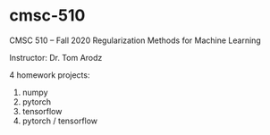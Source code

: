 # cmsc-510
CMSC 510 – Fall 2020
Regularization Methods for Machine Learning

Instructor:
Dr. Tom Arodz

4 homework projects:
1) numpy
2) pytorch
3) tensorflow
4) pytorch / tensorflow
